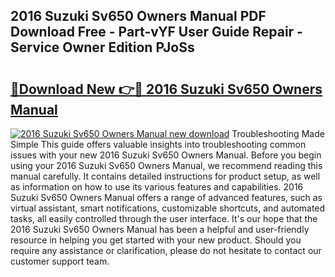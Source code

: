 ## 2016 Suzuki Sv650 Owners Manual PDF Download Free - Part-vYF User Guide Repair - Service Owner Edition PJoSs

# <h2><a href="http://bc54488.oget.top/?id=2016+Suzuki+Sv650+Owners+Manual">🔗Download New 👉🔴 2016 Suzuki Sv650 Owners Manual</a></h2>

[![2016 Suzuki Sv650 Owners Manual new download](https://i.imgur.com/5g1atiW.png)](http://bc54488.oget.top/?id=2016+Suzuki+Sv650+Owners+Manual)
Troubleshooting Made Simple This guide offers valuable insights into troubleshooting common issues with your new 2016 Suzuki Sv650 Owners Manual. Before you begin using your 2016 Suzuki Sv650 Owners Manual, we recommend reading this manual carefully. It contains detailed instructions for product setup, as well as information on how to use its various features and capabilities. 2016 Suzuki Sv650 Owners Manual offers a range of advanced features, such as virtual assistant, smart notifications, customizable shortcuts, and automated tasks, all easily controlled through the user interface. It's our hope that the 2016 Suzuki Sv650 Owners Manual has been a helpful and user-friendly resource in helping you get started with your new product. Should you require any assistance or clarification, please do not hesitate to contact our customer support team.

